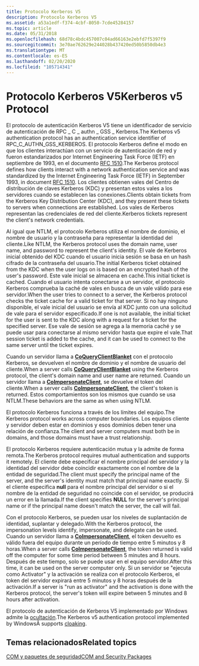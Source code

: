 ```yaml
---
title: Protocolo Kerberos V5
description: Protocolo Kerberos V5
ms.assetid: a53a1edf-f374-4cbf-8050-7cde45284157
ms.topic: article
ms.date: 05/31/2018
ms.openlocfilehash: 68d78c4bdc457007c04ad66163e2ebfd7f5397f9
ms.sourcegitcommit: 3e70ae762629e244028b437420ed50b5850db4e3
ms.translationtype: MT
ms.contentlocale: es-ES
ms.lasthandoff: 02/20/2020
ms.locfileid: "105714341"
---
```

# <a name="kerberos-v5-protocol"></a><span data-ttu-id="26d9b-103">Protocolo Kerberos V5</span><span class="sxs-lookup"><span data-stu-id="26d9b-103">Kerberos v5 Protocol</span></span>

<span data-ttu-id="26d9b-104">El protocolo de autenticación Kerberos V5 tiene un identificador de servicio de autenticación de RPC \_ C \_ authn \_ GSS \_ Kerberos.</span><span class="sxs-lookup"><span data-stu-id="26d9b-104">The Kerberos v5 authentication protocol has an authentication service identifier of RPC\_C\_AUTHN\_GSS\_KERBEROS.</span></span> <span data-ttu-id="26d9b-105">El protocolo Kerberos define el modo en que los clientes interactúan con un servicio de autenticación de red y fueron estandarizados por Internet Engineering Task Force (IETF) en septiembre de 1993, en el documento [RFC 1510](https://www.ietf.org/rfc/rfc1510.txt).</span><span class="sxs-lookup"><span data-stu-id="26d9b-105">The Kerberos protocol defines how clients interact with a network authentication service and was standardized by the Internet Engineering Task Force (IETF) in September 1993, in document [RFC 1510](https://www.ietf.org/rfc/rfc1510.txt).</span></span> <span data-ttu-id="26d9b-106">Los clientes obtienen vales del Centro de distribución de claves Kerberos (KDC) y presentan estos vales a los servidores cuando se establecen las conexiones.</span><span class="sxs-lookup"><span data-stu-id="26d9b-106">Clients obtain tickets from the Kerberos Key Distribution Center (KDC), and they present these tickets to servers when connections are established.</span></span> <span data-ttu-id="26d9b-107">Los vales de Kerberos representan las credenciales de red del cliente.</span><span class="sxs-lookup"><span data-stu-id="26d9b-107">Kerberos tickets represent the client's network credentials.</span></span>

<span data-ttu-id="26d9b-108">Al igual que NTLM, el protocolo Kerberos utiliza el nombre de dominio, el nombre de usuario y la contraseña para representar la identidad del cliente.</span><span class="sxs-lookup"><span data-stu-id="26d9b-108">Like NTLM, the Kerberos protocol uses the domain name, user name, and password to represent the client's identity.</span></span> <span data-ttu-id="26d9b-109">El vale de Kerberos inicial obtenido del KDC cuando el usuario inicia sesión se basa en un hash cifrado de la contraseña del usuario.</span><span class="sxs-lookup"><span data-stu-id="26d9b-109">The initial Kerberos ticket obtained from the KDC when the user logs on is based on an encrypted hash of the user's password.</span></span> <span data-ttu-id="26d9b-110">Este vale inicial se almacena en caché.</span><span class="sxs-lookup"><span data-stu-id="26d9b-110">This initial ticket is cached.</span></span> <span data-ttu-id="26d9b-111">Cuando el usuario intenta conectarse a un servidor, el protocolo Kerberos comprueba la caché de vales en busca de un vale válido para ese servidor.</span><span class="sxs-lookup"><span data-stu-id="26d9b-111">When the user tries to connect to a server, the Kerberos protocol checks the ticket cache for a valid ticket for that server.</span></span> <span data-ttu-id="26d9b-112">Si no hay ninguno disponible, el vale inicial del usuario se envía al KDC junto con una solicitud de vale para el servidor especificado.</span><span class="sxs-lookup"><span data-stu-id="26d9b-112">If one is not available, the initial ticket for the user is sent to the KDC along with a request for a ticket for the specified server.</span></span> <span data-ttu-id="26d9b-113">Ese vale de sesión se agrega a la memoria caché y se puede usar para conectarse al mismo servidor hasta que expire el vale.</span><span class="sxs-lookup"><span data-stu-id="26d9b-113">That session ticket is added to the cache, and it can be used to connect to the same server until the ticket expires.</span></span>

<span data-ttu-id="26d9b-114">Cuando un servidor llama a [**CoQueryClientBlanket**](/windows/desktop/api/combaseapi/nf-combaseapi-coqueryclientblanket) con el protocolo Kerberos, se devuelven el nombre de dominio y el nombre de usuario del cliente.</span><span class="sxs-lookup"><span data-stu-id="26d9b-114">When a server calls [**CoQueryClientBlanket**](/windows/desktop/api/combaseapi/nf-combaseapi-coqueryclientblanket) using the Kerberos protocol, the client's domain name and user name are returned.</span></span> <span data-ttu-id="26d9b-115">Cuando un servidor llama a [**CoImpersonateClient**](/windows/desktop/api/combaseapi/nf-combaseapi-coimpersonateclient), se devuelve el token del cliente.</span><span class="sxs-lookup"><span data-stu-id="26d9b-115">When a server calls [**CoImpersonateClient**](/windows/desktop/api/combaseapi/nf-combaseapi-coimpersonateclient), the client's token is returned.</span></span> <span data-ttu-id="26d9b-116">Estos comportamientos son los mismos que cuando se usa NTLM.</span><span class="sxs-lookup"><span data-stu-id="26d9b-116">These behaviors are the same as when using NTLM.</span></span>

<span data-ttu-id="26d9b-117">El protocolo Kerberos funciona a través de los límites del equipo.</span><span class="sxs-lookup"><span data-stu-id="26d9b-117">The Kerberos protocol works across computer boundaries.</span></span> <span data-ttu-id="26d9b-118">Los equipos cliente y servidor deben estar en dominios y esos dominios deben tener una relación de confianza.</span><span class="sxs-lookup"><span data-stu-id="26d9b-118">The client and server computers must both be in domains, and those domains must have a trust relationship.</span></span>

<span data-ttu-id="26d9b-119">El protocolo Kerberos requiere autenticación mutua y la admite de forma remota.</span><span class="sxs-lookup"><span data-stu-id="26d9b-119">The Kerberos protocol requires mutual authentication and supports it remotely.</span></span> <span data-ttu-id="26d9b-120">El cliente debe especificar el nombre principal del servidor y la identidad del servidor debe coincidir exactamente con el nombre de la entidad de seguridad.</span><span class="sxs-lookup"><span data-stu-id="26d9b-120">The client must specify the principal name of the server, and the server's identity must match that principal name exactly.</span></span> <span data-ttu-id="26d9b-121">Si el cliente especifica **null** para el nombre principal del servidor o si el nombre de la entidad de seguridad no coincide con el servidor, se producirá un error en la llamada.</span><span class="sxs-lookup"><span data-stu-id="26d9b-121">If the client specifies **NULL** for the server's principal name or if the principal name doesn't match the server, the call will fail.</span></span>

<span data-ttu-id="26d9b-122">Con el protocolo Kerberos, se pueden usar los niveles de suplantación de identidad, suplantar y delegado.</span><span class="sxs-lookup"><span data-stu-id="26d9b-122">With the Kerberos protocol, the impersonation levels identify, impersonate, and delegate can be used.</span></span> <span data-ttu-id="26d9b-123">Cuando un servidor llama a [**CoImpersonateClient**](/windows/desktop/api/combaseapi/nf-combaseapi-coimpersonateclient), el token devuelto es válido fuera del equipo durante un período de tiempo entre 5 minutos y 8 horas.</span><span class="sxs-lookup"><span data-stu-id="26d9b-123">When a server calls [**CoImpersonateClient**](/windows/desktop/api/combaseapi/nf-combaseapi-coimpersonateclient), the token returned is valid off the computer for some time period between 5 minutes and 8 hours.</span></span> <span data-ttu-id="26d9b-124">Después de este tiempo, solo se puede usar en el equipo servidor.</span><span class="sxs-lookup"><span data-stu-id="26d9b-124">After this time, it can be used on the server computer only.</span></span> <span data-ttu-id="26d9b-125">Si un servidor se "ejecuta como Activator" y la activación se realiza con el protocolo Kerberos, el token del servidor expirará entre 5 minutos y 8 horas después de la activación.</span><span class="sxs-lookup"><span data-stu-id="26d9b-125">If a server is "run as activator" and the activation is done with the Kerberos protocol, the server's token will expire between 5 minutes and 8 hours after activation.</span></span>

<span data-ttu-id="26d9b-126">El protocolo de autenticación de Kerberos V5 implementado por Windows admite la [ocultación](cloaking.md).</span><span class="sxs-lookup"><span data-stu-id="26d9b-126">The Kerberos v5 authentication protocol implemented by WindowsÂ supports [cloaking](cloaking.md).</span></span>

## <a name="related-topics"></a><span data-ttu-id="26d9b-127">Temas relacionados</span><span class="sxs-lookup"><span data-stu-id="26d9b-127">Related topics</span></span>

<dl> <dt>

[<span data-ttu-id="26d9b-128">COM y paquetes de seguridad</span><span class="sxs-lookup"><span data-stu-id="26d9b-128">COM and Security Packages</span></span>](com-and-security-packages.md)
</dt> </dl>

 

 




